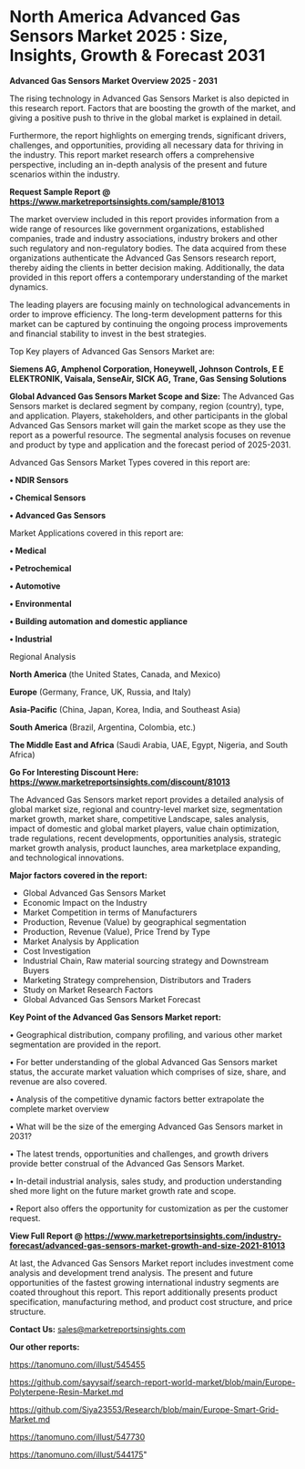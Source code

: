 # North America Advanced Gas Sensors Market 2025 : Size, Insights, Growth & Forecast 2031

<Strong> Advanced Gas Sensors Market Overview 2025 - 2031</strong>

The rising technology in Advanced Gas Sensors Market is also depicted in this research report. Factors that are boosting the growth of the market, and giving a positive push to thrive in the global market is explained in detail.

Furthermore, the report highlights on emerging trends, significant drivers, challenges, and opportunities, providing all necessary data for thriving in the industry. This report market research offers a comprehensive perspective, including an in-depth analysis of the present and future scenarios within the industry.

<strong>Request Sample Report @ <a href=https://www.marketreportsinsights.com/sample/81013>https://www.marketreportsinsights.com/sample/81013</a></strong>

The market overview included in this report provides information from a wide range of resources like government organizations, established companies, trade and industry associations, industry brokers and other such regulatory and non-regulatory bodies. The data acquired from these organizations authenticate the Advanced Gas Sensors research report, thereby aiding the clients in better decision making. Additionally, the data provided in this report offers a contemporary understanding of the market dynamics.

The leading players are focusing mainly on technological advancements in order to improve efficiency. The long-term development patterns for this market can be captured by continuing the ongoing process improvements and financial stability to invest in the best strategies.

Top Key players of Advanced Gas Sensors Market are:

<strong>Siemens AG, Amphenol Corporation, Honeywell, Johnson Controls, E E ELEKTRONIK, Vaisala, SenseAir, SICK AG, Trane, Gas Sensing Solutions</strong>

<strong><b>Global Advanced Gas Sensors Market Scope and Size:</b></strong>
The Advanced Gas Sensors market is declared segment by company, region (country), type, and application. Players, stakeholders, and other participants in the global Advanced Gas Sensors market will gain the market scope as they use the report as a powerful resource. The segmental analysis focuses on revenue and product by type and application and the forecast period of 2025-2031.

Advanced Gas Sensors Market Types covered in this report are:

<strong>• NDIR Sensors

• Chemical Sensors

• Advanced Gas Sensors</strong>

Market Applications covered in this report are:

<strong>• Medical

• Petrochemical

• Automotive

• Environmental

• Building automation and domestic appliance

• Industrial</strong> 

Regional Analysis

<strong>North America</strong> (the United States, Canada, and Mexico)

<strong>Europe</strong> (Germany, France, UK, Russia, and Italy)

<strong>Asia-Pacific</strong> (China, Japan, Korea, India, and Southeast Asia)

<strong>South America</strong> (Brazil, Argentina, Colombia, etc.)

<strong>The Middle East and Africa</strong> (Saudi Arabia, UAE, Egypt, Nigeria, and South Africa)

<strong>Go For Interesting Discount Here: <a href=https://www.marketreportsinsights.com/discount/81013>https://www.marketreportsinsights.com/discount/81013</a></strong>

The Advanced Gas Sensors market report provides a detailed analysis of global market size, regional and country-level market size, segmentation market growth, market share, competitive Landscape, sales analysis, impact of domestic and global market players, value chain optimization, trade regulations, recent developments, opportunities analysis, strategic market growth analysis, product launches, area marketplace expanding, and technological innovations.

<strong><b>Major factors covered in the report:</b></strong>
<ul>
  <li>Global Advanced Gas Sensors Market </li>
  <li>Economic Impact on the Industry</li>
  <li>Market Competition in terms of Manufacturers</li>
  <li>Production, Revenue (Value) by geographical segmentation</li>
  <li>Production, Revenue (Value), Price Trend by Type</li>
  <li>Market Analysis by Application</li>
  <li>Cost Investigation</li>
  <li>Industrial Chain, Raw material sourcing strategy and Downstream Buyers</li>
  <li>Marketing Strategy comprehension, Distributors and Traders</li>
  <li>Study on Market Research Factors</li>
  <li>Global Advanced Gas Sensors Market Forecast</li>
</ul>

<strong><b>Key Point of the Advanced Gas Sensors Market report:</b></strong>

• Geographical distribution, company profiling, and various other market segmentation are provided in the report.

• For better understanding of the global Advanced Gas Sensors market status, the accurate market valuation which comprises of size, share, and revenue are also covered.

• Analysis of the competitive dynamic factors better extrapolate the complete market overview

• What will be the size of the emerging Advanced Gas Sensors market in 2031?

• The latest trends, opportunities and challenges, and growth drivers provide better construal of the Advanced Gas Sensors Market.

• In-detail industrial analysis, sales study, and production understanding shed more light on the future market growth rate and scope.

• Report also offers the opportunity for customization as per the customer request.

<strong><b>View Full Report @ <a href=https://www.marketreportsinsights.com/industry-forecast/advanced-gas-sensors-market-growth-and-size-2021-81013>https://www.marketreportsinsights.com/industry-forecast/advanced-gas-sensors-market-growth-and-size-2021-81013</a></b></strong>


At last, the Advanced Gas Sensors Market report includes investment come analysis and development trend analysis. The present and future opportunities of the fastest growing international industry segments are coated throughout this report. This report additionally presents product specification, manufacturing method, and product cost structure, and price structure.

<strong>Contact Us:</strong>
sales@marketreportsinsights.com

<strong>Our other reports:</strong>

<a href=https://tanomuno.com/illust/545455>https://tanomuno.com/illust/545455</a>

<a href=https://github.com/sayysaif/search-report-world-market/blob/main/Europe-Polyterpene-Resin-Market.md>https://github.com/sayysaif/search-report-world-market/blob/main/Europe-Polyterpene-Resin-Market.md</a>

<a href=https://github.com/Siya23553/Research/blob/main/Europe-Smart-Grid-Market.md>https://github.com/Siya23553/Research/blob/main/Europe-Smart-Grid-Market.md</a>

<a href=https://tanomuno.com/illust/547730>https://tanomuno.com/illust/547730</a>

<a href=https://tanomuno.com/illust/544175>https://tanomuno.com/illust/544175</a>"

